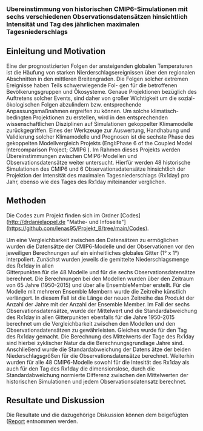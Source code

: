 ### Ubereinstimmung von historischen CMIP6-Simulationen mit sechs verschiedenen Observationsdatensätzen hinsichtlich Intensität und Tag des jährlichen maximalen Tagesniederschlags

## Einleitung und Motivation

Eine der prognostizierten Folgen der ansteigenden globalen Temperaturen ist die Häufung
von starken Nierderschlagsereignissen über den regionalen Abschnitten in den mittleren
Breitengraden. Die Folgen solcher extremen Ereignisse haben Teils schwerwiegende Fol-
gen für die betroffenen Bevölkerungsgruppen und Ökosysteme. Genaue Projektionen
bezüglich des Auftretens solcher Events, sind daher von großer Wichtigkeit um die sozial-
ökologischen Folgen abzulindern bzw. entsprechende Anpassungsmaßnahmen ergreifen zu
können.
Um solche klimatisch-bedingten Projektionen zu erstellen, wird in den entsprechenden
wissenschaftlichen Disziplinen auf Simulationen gekoppelter Klimamodelle zurückgegriffen.
Eines der Werkzeuge zur Auswertung, Handhabung und Validierung solcher Klimamodelle und Prognosen ist die sechste Phase des gekoppelten Modellvergleich Projekts (Engl:Phase 6 of the Coupled Model Intercomparison Project; CMIP6 ). Im
Rahmen dieses Projekts werden Übereinstimmungen zwischen CMIP6-Modellen und Observationsdatensätze weiter
untersucht. Hierfür werden 48 historische Simulationen des CMIP6 und 6 Observationsdatensätze hinsichtlich der Projektion der Intensität des maximalen Tagesniederschlags (Rx1day) pro Jahr, ebenso wie des Tages des Rx1day miteinander verglichen.

## Methoden

Die Codes zum Projekt finden sich im Ordner [Codes](http://drdanielappel.de "Mathe- und Infoseite"](https://github.com/lenas95/Projekt_B/tree/main/Codes).

Um eine Vergleichbarkeit zwischen den Datensätzen zu ermöglichen wurden die Datensätze der CMIP6-Modelle und der Observationen vor den jeweiligen
Berechnungen auf ein einheitliches globales Gitter (1° x 1°) interpoliert. Zunächst wurden jeweils die gemittelte Niederschlagsmenge des Rx1day in allen  
Gitterpunkten für die 48 Modelle und für die sechs Observationsdatensätze berechnet. Die Berechnungen bei den
Modellen wurden  ̈über den  Zeitraum von 65 Jahre (1950-2015) und über alle EnsembleMember erstellt. Für die Modelle mit mehreren Ensemble Membern wurde die
Zeitreihe künstlich verlängert. In diesem Fall ist die Länge der neuen Zeitreihe das Produkt der Anzahl der Jahre mit der Anzahl der Ensemble Member. Im
Fall der sechs Observationsdatensätze, wurde der Mittelwert und die Standardabweichung des Rx1day in allen
Gitterpunkten ebenfalls für die Jahre 1950-2015 berechnet um die Vergleichbarkeit zwischen den Modellen und den Observationsdatensätzen zu gewährleisten.
Gleiches wurde für den Tag des Rx1day gemacht. Die Berechnung des Mittelwerts der Tage des Rx1day
sind hierbei zyklischer Natur da die Berechnungsgrundlage Jahre sind. Anschließend wurde die Standardabweichung der Datens ̈atze der beiden
Niederschlagsgrößen für die Observationsdatensätze berechnet. Weiterhin wurden für alle 48 CMIP6-Modelle sowohl
für die Intesität des Rx1day als auch für den Tag des Rx1day die dimensionslose, durch
die Standardabweichung normierte Differenz zwischen den Mittelwerten der historischen Simulationen und jedem Observationsdatensatz berechnet.

## Resultate und Diskussion

Die Resultate und die dazugehörige Diskussion können dem beigefügten ([Report](http://drdanielappel.de "Mathe- und Infoseite") entnommen werden.
